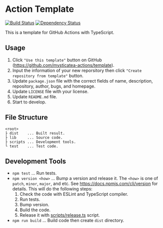 Action Template
===============

[![Build Status](https://github.com/mysticatea-actions/template/workflows/CI/badge.svg)](https://github.com/mysticatea-actions/template/actions) [![Dependency Status](https://david-dm.org/mysticatea-actions/template.svg)](https://david-dm.org/mysticatea-actions/template)

This is a template for GitHub Actions with TypeScript.

Usage
-----

1.  Click `"Use this template"` button on GitHub (https://github.com/mysticatea-actions/template).
2.  Input the information of your new reporsitory then click `"Create repository from template"` button.
3.  Update `package.json` file with the correct fields of name, description, repository, author, bugs, and homepage.
4.  Update `LICENSE` file with your license.
5.  Update `README.md` file.
6.  Start to develop.

File Structure
--------------

    <root>
    ├ dist    ... Built result.
    ├ lib     ... Source code.
    ├ scripts ... Development tools.
    └ test    ... Test code.

Development Tools
-----------------

-   `npm test` … Run tests.
-   `npm version <how>` … Bump a version and release it. The `<how>` is one of `patch`, `minor`, `major`, and etc. See https://docs.npmjs.com/cli/version for details. This will do the following steps:
    1.  Check the code with ESLint and TypeScript compiler.
    2.  Run tests.
    3.  Bump version.
    4.  Build the code.
    5.  Release it with [scripts/release.ts](scripts/release.ts) script.
-   `npm run build` … Build code then create `dist` directory.
